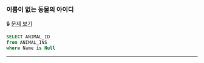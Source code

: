 ### 이름이 없는 동물의 아이디

🔒 [문제 보기](https://school.programmers.co.kr/learn/courses/30/lessons/59039)

```SQL
SELECT ANIMAL_ID
from ANIMAL_INS
where Name is Null
```

------
